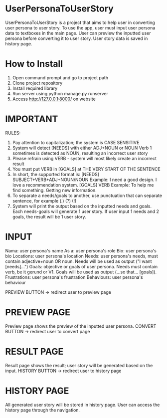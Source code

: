 # UserPersonaToUserStory

UserPersonaToUserStory is a project that aims to help user in converting user persona to user story. To use the app, user must input user persona data to textboxes in the main page. User can preview the inputted user persona before converting it to user story. User story data is saved in history page.

# How to Install
1) Open command prompt and go to project path
2) Clone project repository
3) Install required library
4) Run server using python manage.py runserver
5) Access http://127.0.0.1:8000/ on website

# IMPORTANT
RULES:
1) Pay attention to capitalization; the system is CASE SENSITIVE
2) System will detect [NEEDS] with either ADJ+NOUN or NOUN
    Verb 1 sometimes is detected as NOUN, resulting an incorrect user story
3) Please refrain using VERB - system will most likely create an incorrect result
4) You must put VERB in [GOALS] at THE VERY START OF THE SENTENCE
5) In short, the supported format is:
   [NEEDS] SUBJECT+VERB+ADJ+NOUN/NOUN
    Example:
      I need a good design.
      I love a recommendation system.
   [GOALS] VERB
    Example:
      To help me find something.
      Getting new information.
6) To separate a needs/goals to another, use punctuation that can separate sentence, for example (.) (?) (!)
7) System will print the output based on the inputted needs and goals. Each needs-goals will generate 1 user story. If user input 1 needs and 2 goals, the result will be 1 user story.

# INPUT
Nama: user persona's name
As a: user persona's role
Bio: user persona's bio
Locations: user persona's location
Needs: user persona's needs, must contain adjective+noun OR noun. Needs will be used as output ("I want [needs]...")
Goals: objective or goals of user persona. Needs must contain verb, be it gerund or V1. Goals will be used as output (...so that... [goals]).
Frustrations: user persona's frustration
Behaviours: user persona's behaviour

PREVIEW BUTTON -> redirect user to preview page

# PREVIEW PAGE
Preview page shows the preview of the inputted user persona.
CONVERT BUTTON -> redirect user to convert page

# RESULT PAGE
Result page shows the result; user story will be generated based on the input.
HISTORY BUTTON -> redirect user to history page

# HISTORY PAGE
All generated user story will be stored in history page. User can access the history page through the navigation.
